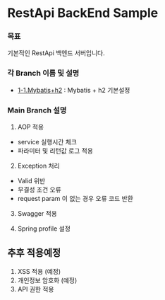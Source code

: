 # RestApi BackEnd Sample

### 목표
기본적인 RestApi 백엔드 서버입니다.

### 각 Branch 이름 및 설명
- [1-1.Mybatis+h2](https://github.com/reolinodev/back-boot-setting/tree/1-1.Mybatis+h2)
: Mybatis + h2 기본설정

### Main Branch  설명
1. AOP 적용
- service 실행시간 체크
- 파라미터 및 리턴값 로그 적용

2. Exception 처리
- Valid 위반
- 무결성 조건 오류
- request param 이 없는 경우 오류 코드 반환

3. Swagger 적용

4. Spring profile 설정

## 추후 적용예정
1. XSS 적용 (예정)
2. 개인정보 암호화 (예정)
3. API 권한 적용
